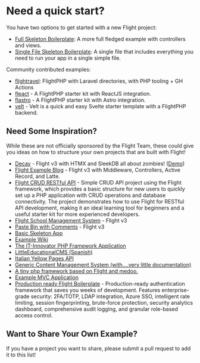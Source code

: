 # Need a quick start?

You have two options to get started with a new Flight project:

- [Full Skeleton Boilerplate](https://github.com/flightphp/skeleton): A more full fledged example with controllers and views.
- [Single File Skeleton Boilerplate](https://github.com/flightphp/skeleton-simple): A single file that includes everything you need to run your app in a single simple file.

Community contributed examples:

- [flightravel](https://github.com/fadrian06-templates/flighravel): FlightPHP with Laravel directories, with PHP tooling + GH Actions
- [fleact](https://github.com/flightphp/fleact) - A FlightPHP starter kit with ReactJS integration.
- [flastro](https://github.com/flightphp/flastro) - A FlightPHP starter kit with Astro integration.
- [velt](https://github.com/flightphp/velt) - Velt is a quick and easy Svelte starter template with a FlightPHP backend. 

## Need Some Inspiration?

While these are not officially sponsored by the Flight Team, these could give you ideas on how to structure your own projects that are built with Flight!

- [Decay](https://github.com/boxybird/decay) - Flight v3 with HTMX and SleekDB all about zombies! ([Demo](https://decay.andrewrhyand.com))
- [Flight Example Blog](https://github.com/n0nag0n/flightphp-blog) - Flight v3 with Middleware, Controllers, Active Record, and Latte.
- [Flight CRUD RESTful API](https://github.com/soheilkhaledabdi/php-crud-api-flight) - Simple CRUD API project using the Flight framework, which provides a basic structure for new users to quickly set up a PHP application with CRUD operations and database connectivity. The project demonstrates how to use Flight for RESTful API development, making it an ideal learning tool for beginners and a useful starter kit for more experienced developers.
- [Flight School Management System](https://github.com/krmu/FlightPHP_School) - Flight v3
- [Paste Bin with Comments](https://github.com/n0nag0n/commie2) - Flight v3
- [Basic Skeleton App](https://github.com/markhughes/flight-skeleton)
- [Example Wiki](https://github.com/Skayo/FlightWiki)
- [The IT-Innovator PHP Framework Application](https://github.com/itinnovator/myphp-app)
- [LittleEducationalCMS (Spanish)](https://github.com/casgin/LittleEducationalCMS)
- [Italian Yellow Pages API](https://github.com/chiccomagnus/PGAPI)
- [Generic Content Management System (with....very little documentation)](https://github.com/recepuncu/cms)
- [A tiny php framework based on Flight and medoo.](https://github.com/ycrao/tinyme)
- [Example MVC Application](https://github.com/paddypei/Flight-MVC)
- [Production ready Flight Boilerplate](https://github.com/madcoda9000/SecStore) - Production-ready authentication framework that saves you weeks of development. Features enterprise-grade security: 2FA/TOTP, LDAP integration, Azure SSO,  intelligent rate limiting, session fingerprinting, brute-force protection, security analytics dashboard, comprehensive audit logging, and granular role-based access control.

## Want to Share Your Own Example?

If you have a project you want to share, please submit a pull request to add it to this list!
